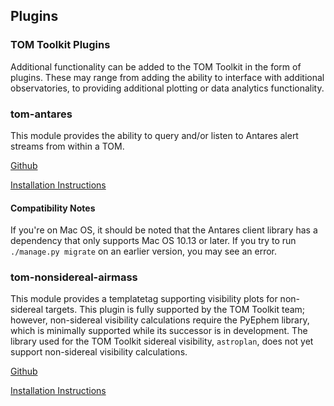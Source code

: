 Plugins
---

### TOM Toolkit Plugins

Additional functionality can be added to the TOM Toolkit in the form of plugins.
These may range from adding the ability to interface with additional
observatories, to providing additional plotting or data analytics functionality.

### tom-antares
This module provides the ability to query and/or listen to Antares alert streams
from within a TOM.

[Github](https://github.com/TOMToolkit/tom_antares)

[Installation Instructions](https://github.com/TOMToolkit/tom_antares)

#### Compatibility Notes

If you're on Mac OS, it should be noted that the Antares client library has a dependency
that only supports Mac OS 10.13 or later. If you try to run `./manage.py migrate` on an
earlier version, you may see an error.

### tom-nonsidereal-airmass

This module provides a templatetag supporting visibility plots for non-sidereal targets. This plugin is fully
supported by the TOM Toolkit team; however, non-sidereal visibility calculations require the PyEphem library, which is
minimally supported while its successor is in development. The library used for the TOM Toolkit sidereal visibility,
`astroplan`, does not yet support non-sidereal visibility calculations.

[Github](https://github.com/TOMToolkit/tom_nonsidereal_airmass)

[Installation Instructions](https://github.com/TOMToolkit/tom_nonsidereal_airmass)
